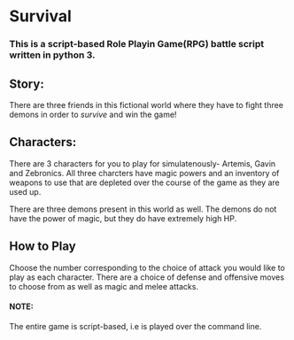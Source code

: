 # Survival

### This is a script-based Role Playin Game(RPG) battle script written in python 3.

## Story: 
There are three friends in this fictional world where they have to fight three demons in order to *survive* and win the game!

## Characters: 
There are 3 characters for you to play for simulatenously- Artemis, Gavin and Zebronics. 
All three charcters have magic powers and an inventory of weapons to use that are depleted over the course of the game as they are used up. 
> 
There are three demons present in this world as well. The demons do not have the power of magic, but they do have extremely high HP. 

## How to Play
Choose the number corresponding to the choice of attack you would like to play as each character. 
There are a choice of defense and offensive moves to choose from as well as magic and melee attacks. 

#### NOTE: 
The entire game is script-based, i.e is played over the command line. 
